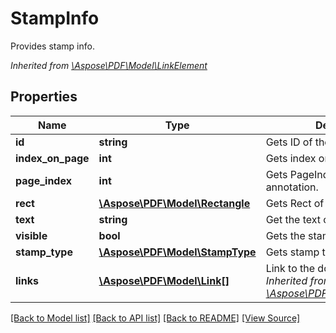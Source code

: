 ﻿# StampInfo
Provides stamp info.

*Inherited from [\Aspose\PDF\Model\LinkElement](LinkElement.md)*
## Properties
Name | Type | Description | Notes
------------ | ------------- | ------------- | -------------
**id** | **string** | Gets ID of the stamp. | [optional]
**index_on_page** | **int** | Gets index on page of the stamp. | [optional]
**page_index** | **int** | Gets PageIndex of the annotation. | [optional]
**rect** | [**\Aspose\PDF\Model\Rectangle**](Rectangle.md) | Gets Rect of the annotation. | [optional]
**text** | **string** | Get the text content. | [optional]
**visible** | **bool** | Gets the stamp is visible. | [optional]
**stamp_type** | [**\Aspose\PDF\Model\StampType**](StampType.md) | Gets stamp type. | 
**links** | [**\Aspose\PDF\Model\Link[]**](Link.md) | Link to the document.<br />*Inherited from [\Aspose\PDF\Model\LinkElement](LinkElement.md)* | [optional]

[[Back to Model list]](../README.md#documentation-for-models) [[Back to API list]](../README.md#documentation-for-api-endpoints) [[Back to README]](../README.md) [[View Source]](../src/Aspose/PDF/Model/StampInfo.php)

